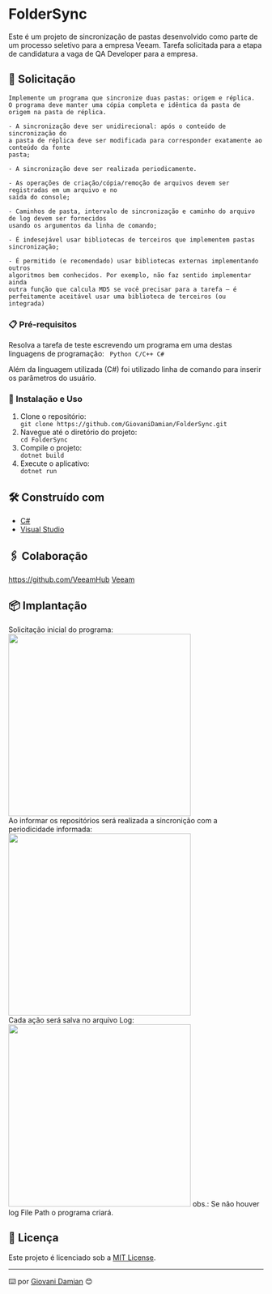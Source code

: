 # FolderSync
Este é um projeto de sincronização de pastas desenvolvido como parte de um processo seletivo para a empresa Veeam.
Tarefa solicitada para a etapa de candidatura a vaga de QA Developer para a empresa.

## 🚀 Solicitação
```
Implemente um programa que sincronize duas pastas: origem e réplica. 
O programa deve manter uma cópia completa e idêntica da pasta de origem na pasta de réplica.

- A sincronização deve ser unidirecional: após o conteúdo de sincronização do
a pasta de réplica deve ser modificada para corresponder exatamente ao conteúdo da fonte
pasta;

- A sincronização deve ser realizada periodicamente.

- As operações de criação/cópia/remoção de arquivos devem ser registradas em um arquivo e no
saída do console;

- Caminhos de pasta, intervalo de sincronização e caminho do arquivo de log devem ser fornecidos
usando os argumentos da linha de comando;

- É indesejável usar bibliotecas de terceiros que implementem pastas
sincronização;

- É permitido (e recomendado) usar bibliotecas externas implementando outros
algoritmos bem conhecidos. Por exemplo, não faz sentido implementar ainda
outra função que calcula MD5 se você precisar para a tarefa – é
perfeitamente aceitável usar uma biblioteca de terceiros (ou integrada)
```

### 📋 Pré-requisitos

Resolva a tarefa de teste escrevendo um programa em uma destas linguagens de programação:
<code>
Python
C/C++
C#
</code>

Além da linguagem utilizada (C#) foi utilizado linha de comando para inserir os parâmetros do usuário.

### 🔧 Instalação e Uso

<ol>
  <li>Clone o repositório:</li>
  <code>git clone https://github.com/GiovaniDamian/FolderSync.git</code>
  <li>Navegue até o diretório do projeto:</li>
  <code>cd FolderSync</code>
  <li>Compile o projeto:</li>
  <code>dotnet build</code>
  <li>Execute o aplicativo:</li>
  <code>dotnet run</code>
</ol>


## 🛠️ Construído com

* [C#]([https://maven.apache.org/](https://learn.microsoft.com/pt-br/dotnet/csharp/))
* [Visual Studio]([http://www.dropwizard.io/1.0.2/docs/](https://visualstudio.microsoft.com/pt-br/))

## 🖇️ Colaboração

https://github.com/VeeamHub
<a href="https://www.veeam.com/br">Veeam</a>

## 📦 Implantação
Solicitação inicial do programa:</br>
<img height="360em" src="https://github.com/GiovaniDamian/FolderSync/assets/60575219/65fcac49-9221-451b-88f4-776e14622f17"/></br>
Ao informar os repositórios será realizada a sincronição com a periodicidade informada:</br>
<img height="360em" src="https://github.com/GiovaniDamian/FolderSync/assets/60575219/4aaf42f9-2620-49c9-92f9-41f493112c8b"/></br>
Cada ação será salva no arquivo Log:</br>
<img height="360em" src="https://github.com/GiovaniDamian/FolderSync/assets/60575219/54d77302-b58c-44d6-8ab4-11c6b2155999"/>
obs.: Se não houver log File Path o programa criará.

## 📄 Licença

Este projeto é licenciado sob a <a href="LICENSE">MIT License</a>.


---
⌨️ por [Giovani Damian]([https://gist.github.com/lohhans](https://github.com/GiovaniDamian)https://github.com/GiovaniDamian) 😊
